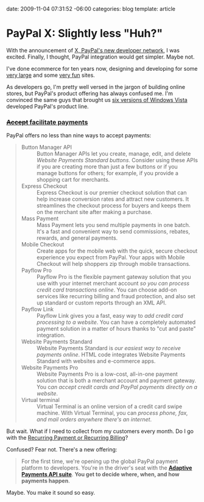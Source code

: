 date: 2009-11-04 07:31:52 -06:00
categories: blog
template: article

# PayPal X: Slightly less "Huh?"
With the announcement of <a href="http://x.com">X, PayPal's new developer network</a>, I was excited. Finally, I thought, PayPal integration would get simpler. Maybe not.
<!--more-->
I've done ecommerce for ten years now, designing and developing for some <a href="http://www.hp.com/sbso/index.html">very large</a> and some <a href="http://spreecommerce.com">very fun</a> sites.

As developers go, I'm pretty well versed in the jargon of building online stores, but PayPal's product offering has always confused me. I'm convinced the same guys that brought us <a href="http://www.microsoft.com/windows/windows-vista/compare-editions/default.aspx">six versions of Windows Vista</a> developed PayPal's product line.
<h3><a href="https://www.x.com/community/ppx/dev-tools?view=test1#3"><del datetime="2009-11-04T01:29:06+00:00">Accept</del> facilitate payments</a></h3>
PayPal offers no less than nine ways to accept payments:
<blockquote><dl> <dt>Button Manager API</dt> <dd>Button Manager APIs let you create, manage, edit, and delete <em>Website Payments Standard buttons</em>. Consider using these APIs if you are creating more than just a few buttons or if you manage buttons for others; for example, if you provide a shopping cart for merchants.</dd> <dt>Express Checkout</dt> <dd>Express Checkout is our premier checkout solution that can help increase conversion rates and attract new customers. It streamlines the checkout process for buyers and keeps them on the merchant site after making a purchase.</dd> <dt>Mass Payment</dt> <dd>Mass Payment lets you send multiple payments in one batch. It's a fast and convenient way to send commissions, rebates, rewards, and general payments.</dd> <dt>Mobile Checkout</dt> <dd>Create apps for the mobile web with the quick, secure checkout experience you expect from PayPal. Your apps with Mobile Checkout will help shoppers zip through mobile transactions.</dd> <dt>Payflow Pro</dt> <dd>Payflow Pro is the flexible payment gateway solution that you use with your internet merchant account <em>so you can process credit card transactions online</em>. You can choose add-on services like recurring billing and fraud protection, and also set up standard or custom reports through an XML API.</dd> <dt>Payflow Link</dt> <dd>Payflow Link gives you a fast, easy way to <em>add credit card processing to a website</em>. You can have a completely automated payment solution in a matter of hours thanks to "cut and paste" integration.</dd> <dt>Website Payments Standard</dt> <dd>Website Payments Standard is <em>our easiest way to receive payments online</em>. HTML code integrates Website Payments Standard with websites and e-commerce apps.</dd> <dt>Website Payments Pro</dt> <dd>Website Payments Pro is a low-cost, all-in-one payment solution that is both a merchant account and payment gateway. You c<em>an accept credit cards and PayPal payments directly on a website</em>.</dd> <dt>Virtual terminal</dt> <dd>Virtual Terminal is an online version of a credit card swipe machine. With Virtual Terminal, you can <em>process phone, fax, and mail orders anywhere there's an internet</em>.</dd> </dl></blockquote>
But wait. What if I need to collect from my customers every month. Do I go with the <a href="https://www.x.com/community/ppx/dev-tools?view=test2#5">Recurring Payment or Recurring Billing</a>?

Confused? Fear not. There's a new offering:
<blockquote>For the first time, we're opening up the global PayPal payment platform to developers. You're in the driver's seat with the <strong><a href="https://www.x.com/docs/DOC-1427">Adaptive Payments API suite</a></strong>. <strong>You get to decide where, when, and how payments happen</strong>.</blockquote>
Maybe. You make it sound so easy.
